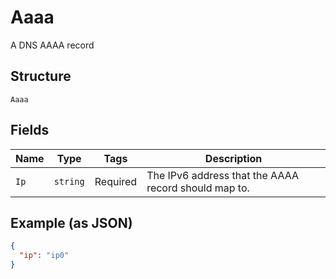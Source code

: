 
# Aaaa

A DNS AAAA record

## Structure

`Aaaa`

## Fields

| Name | Type | Tags | Description |
|  --- | --- | --- | --- |
| `Ip` | `string` | Required | The IPv6 address that the AAAA record should map to. |

## Example (as JSON)

```json
{
  "ip": "ip0"
}
```

